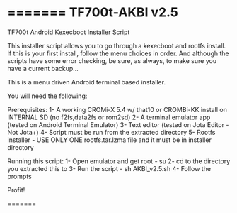
=======
TF700t-AKBI v2.5
===========

TF700t Android Kexecboot Installer Script

This installer script allows you to go through a kexecboot and
rootfs install. If this is your first install, follow the menu
choices in order. And although the scripts have some error
checking, be sure, as always, to make sure you have a current backup... 

This is a menu driven Android terminal based installer. 

You will need the following:

Prerequisites:
1- A working CROMi-X 5.4 w/ that10 or CROMBi-KK install
 on INTERNAL SD (no f2fs,data2fs or rom2sd)
2- A terminal emulator app (tested on Android Terminal Emulator)
3- Text editor (tested on Jota Editor - Not Jota+)
4- Script must be run from the extracted directory
5- Rootfs installer - USE ONLY ONE rootfs.tar.lzma file and
 it must be in installer directory

Running this script:
1- Open emulator and get root - su
2- cd to the directory you extracted this to
3- Run the script - sh AKBI_v2.5.sh
4- Follow the prompts

Profit!

=======

